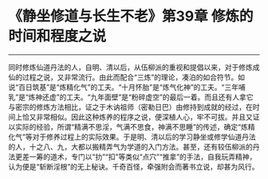 # 《静坐修道与长生不老》第39章 修炼的时间和程度之说

------

同时修炼仙道丹法的人，自明、清以后，从伍柳派的重视和提倡以来，对于修炼成仙的过程之说，又非常流行。由此而配合“三炼”的理论，凑泊的如合符节。如说“百日筑基”是“炼精化气”的工夫。“十月怀胎”是“炼气化神”的工夫。“三年哺乳”是“炼神还虚”的工夫。“九年面壁”是“粉碎虚空”的最后一着。而且还有人拿它与密宗的修炼方法相比，证之于木讷祖师（密勒日巴）由修持到成就的经过，在时间上恰又非常相似。因此这种炼养的程序之说，便深植人心，牢不可拔。并且又证以实际的经验，所谓“精满不思淫，气满不思食，神满不思睡”的传述，确定“炼精化气”等对于修养过程上的实际效果。于是明、清以后的学习静坐或修学仙道丹法的人，十之八、九，大都以搬精弄气为学道的入门方法。甚至，还有较伍柳派的丹法更差一筹的道术，专门以“扐”“扣”等类似“点穴”“推拿”的手法，自我玩弄精神，认为便是“斩断淫根”的无上秘诀。千奇百怪，牵强附会而著书立说，却甚为风行。